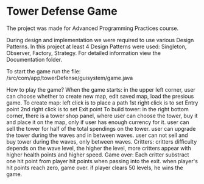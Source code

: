 # Tower Defense Game
The project was made for Advanced Programming Practices course.

During design and implementation we were required to use various Design Patterns.
In this project at least 4 Design Patterns were used: Singleton, Observer, Factory, Strategy.
For detailed information view the Documentation folder.

To start the game run the file:
/src/com/app/towerDefense/guisystem/game.java

How to play the game?
When the game starts:
	in the upper left corner,
	user can choose whether to create new map, edit saved map,
	load the presious game.
To create map:
	left click is to place a path
	1st right click is to set Entry point
	2nd right click is to set Exit point
To build tower:
	in the right bottom corner, there is a tower shop panel,
	where user can choose the tower, buy it and place it on the map, only if user has enough currency for it.
	user can sell the tower for half of the total spendings on the tower.
	user can upgrade the tower during the waves and in between waves.
	user can not sell and buy tower during the waves, only between waves.
Critters:
	critters difficulty depends on the wave level, the higher the level, more critters appear with higher health points and higher speed.
Game over:
	Each critter substract one hit point from player hit points when passing into the exit.
	when player's hit points reach zero, game over.
	if player clears 50 levels, he wins the game.
